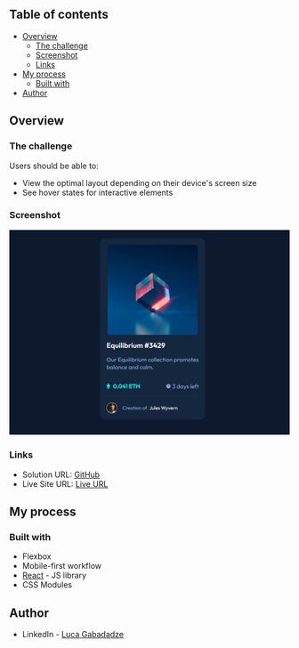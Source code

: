 ## Table of contents

- [Overview](#overview)
  - [The challenge](#the-challenge)
  - [Screenshot](#screenshot)
  - [Links](#links)
- [My process](#my-process)
  - [Built with](#built-with)
- [Author](#author)


## Overview

### The challenge

Users should be able to:

- View the optimal layout depending on their device's screen size
- See hover states for interactive elements

### Screenshot

![Screenshot](./src/images/screenshot.png)

### Links

- Solution URL: [GitHub](https://github.com/gabadadzeluca/nft-preview-card-component-React)
- Live Site URL: [Live URL]()

## My process

### Built with

- Flexbox
- Mobile-first workflow
- [React](https://reactjs.org/) - JS library
- CSS Modules


## Author

- LinkedIn - [Luca Gabadadze](https://www.linkedin.com/in/luca-gabadadze-6068b324a/)